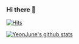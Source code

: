 ### Hi there 👋

[![Hits](https://hits.seeyoufarm.com/api/count/incr/badge.svg?url=https%3A%2F%2Fgithub.com%2Fyeon-june&count_bg=%23AABE9A&title_bg=%23CBB1D7&icon=timescale.svg&icon_color=%23E7E7E7&title=hits+&edge_flat=false)](https://hits.seeyoufarm.com)

[![YeonJune's github stats](https://github-readme-stats.vercel.app/api?username=yeon-june&count_private=true&theme=nightowl&show_icons=true)](https://github.com/anuraghazra/github-readme-stats)





<!--
**yeon-june/yeon-june** is a ✨ _special_ ✨ repository because its `README.md` (this file) appears on your GitHub profile.

Here are some ideas to get you started:

- 🔭 I’m currently working on ...
- 🌱 I’m currently learning ...
- 👯 I’m looking to collaborate on ...
- 🤔 I’m looking for help with ...
- 💬 Ask me about ...
- 📫 How to reach me: ...
- 😄 Pronouns: ...
- ⚡ Fun fact: ...
-->
